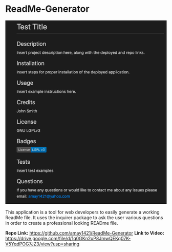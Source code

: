 # ReadMe-Generator

<img src="READme_Screenshot.png">

This application is a tool for web developers to easily generate a working ReadMe file. It uses the inquirer package to ask the user various questions in order to create a professional looking READme file.

<strong>Repo Link:</strong> https://github.com/amay1421/ReadMe-Generator
<strong>Link to Video:</strong> https://drive.google.com/file/d/1q0GKn2uP8JmwQEKg07K-V5YqdPOG7JZ3/view?usp=sharing